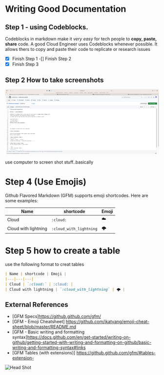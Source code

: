 # Writing Good Documentation

## Step 1 - using Codeblocks.

Codeblocks in markdown make it *very easy* for tech people to **copy, paste, share** code. 
A good Cloud Engineer uses Codeblocks whenever possible.
It allows thers to copy and paste their code to replicate or research issues

-[x] Finish Step 1
-[] Finish Step 2
-[x] Finish Step 3
## Step 2 How to take screenshots

![command shift 5 or 6](Assets/screenshot.png)


use computer to screen shot stuff..basically

# Step 4 (Use Emojis)

Github Flavored Markdown (GFM) supports emoji shortcodes.
Here are some examples:

| Name | shortcode | Emoji |
|---|---|---|
| Cloud | `:cloud:` | :cloud: |
| Cloud with lightning | `:cloud_with_lightning` | 🌩️ | 

# Step 5 how to create a table
use the following format to creat tables

```md
| Name | shortcode | Emoji |
|---|---|---|
| Cloud | `:cloud:` | :cloud: |
| Cloud with lightning | `:cloud_with_lightning` | 🌩️ | 
```

## External References 

- [GFM Specs]https://github.github.com/gfm/
- [GFM - Emoji Cheatsheet] https://github.com/ikatyang/emoji-cheat-sheet/blob/master/README.md
- [GFM - Basic writing and formatting syntax]https://docs.github.com/en/get-started/writing-on-github/getting-started-with-writing-and-formatting-on-github/basic-writing-and-formatting-syntax#links<sup2></sup>
- [GFM Tables (with extensions)] https://github.github.com/gfm/#tables-extension-

![Head Shot](Assets/Profile-Photo.jpeg)

